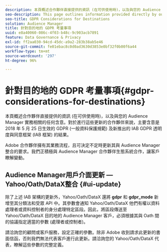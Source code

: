 ```yaml
---
description: 本頁概述合作夥伴直接提供的資訊 (在可供使用時)，以及與您的 Audience Manager 實務相關的任何含意。對於進行這些更新的合作夥伴來說，主要含意是 2018 年 5 月 25 日生效的 GDPR (一般資料保護規範) 及新推出的 IAB GDPR 透明度與同意框架 (IAB 框架) 的結果。
seo-description: This page outlines information provided directly by our partners, as it becomes available, along with any implications related to your Audience Manager practice. Key implications for partners making these updates are the result of GDPR (General Data Protection Regulation), which went into effect on May 25th, 2018 and the new IAB GDPR Transparency & Consent Framework (IAB Framework).
seo-title: GDPR Considerations for Destinations
solution: Audience Manager
title: 針對目的地的 GDPR 考量事項
uuid: e8a40060-086c-4f03-b48c-9c903acb7891
feature: Data Governance & Privacy
exl-id: ff2aa030-94cd-45dc-a9a2-283b38ab5e46
source-git-commit: fe01ebac8c0d0ad3630d3853e0bf32f0b00f6a44
workflow-type: tm+mt
source-wordcount: '297'
ht-degree: 96%

---
```


# 針對目的地的 GDPR 考量事項{#gdpr-considerations-for-destinations}

本頁概述合作夥伴直接提供的資訊 (在可供使用時)，以及與您的 Audience Manager 實務相關的任何含意。對於進行這些更新的合作夥伴來說，主要含意是 2018 年 5 月 25 日生效的 GDPR (一般資料保護規範) 及新推出的 IAB GDPR 透明度與同意框架 (IAB 框架) 的結果。

Adobe 合作夥伴擁有其業務流程，且可決定不定時更新其與 Audience Manager 整合的要求。我們正積極與 Audience Manager 合作夥伴生態系統合作，讓客戶瞭解變動。

<!-- ## Audience Manager Partner Updates - ID Syncs {#partner-updates-id-syncs}

Some partners, as listed in the table below, have changed their integration requirements with Audience Manager to include support based on the IAB Framework, in order to comply with GDPR standards.

<table id="table_335A470D4F10434E9CF587089FB54B0C"> 
 <thead> 
  <tr> 
   <th colname="col1" class="entry"> <p>Partner Name </p> </th> 
   <th colname="col2" class="entry"> <p>Expected Impact </p> </th> 
   <th colname="col3" class="entry"> <p>Status of the change </p> </th> 
  </tr>
 </thead>
 <tbody> 
  <tr> 
   <td colname="col1"> <p>Yahoo/Oath/DataX </p> </td> 
   <td colname="col2"> <p>ID syncs for users in the European Union are dropped by the partner </p> </td> 
   <td colname="col3"> <p>Live since May 22nd 2018 </p> </td> 
  </tr> 
  <tr> 
   <td colname="col1"> <p>Trade Desk </p> </td> 
   <td colname="col2"> <p>ID syncs for users in the European Union are dropped by the partner </p> </td> 
   <td colname="col3"> <p>Not live yet </p> </td> 
  </tr> 
  <tr> 
   <td colname="col1"> <p>Rubicon </p> </td> 
   <td colname="col2"> <p>ID syncs for users in the European Union are dropped by the partner </p> </td> 
   <td colname="col3"> <p>Not live yet </p> </td> 
  </tr> 
  <tr> 
   <td colname="col1"> <p>LiveRamp </p> </td> 
   <td colname="col2"> <p>ID syncs for users in the European Union are dropped by the partner </p> </td> 
   <td colname="col3"> <p>Not live yet </p> </td> 
  </tr> 
 </tbody> 
</table> -->

## Audience Manager用戶介面更新 — Yahoo/Oath/DataX整合 {#ui-update}

除了上述 IAB 架構的更新外，Yahoo/Oath/DataX 還將 **gdpr** 和 **gdpr_mode** 新增至其分類法和受眾 API 中。其參數會通知 Yahoo/Oath/DataX 他們有權以資料處理者或資料控制者的身分處理特定區段。因此，將區段傳送至 Yahoo/Oath/DataX 目的地的 Audience Manager 客戶，必須根據其與 Oath 間的協議指定適當的參數 (處理者或控制者)。

請洽詢您的顧問或客戶服務，設定正確的參數。除非 Adobe 收到請求此更新的書面信函，否則我們無法代表客戶進行此更新。請洽詢您的 Yahoo/Oath/DataX 代表，瞭解這些參數的完整定義。
